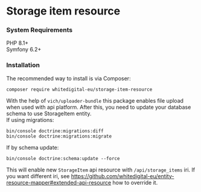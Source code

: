 # Storage item resource

### System Requirements
PHP 8.1+  
Symfony 6.2+

### Installation
The recommended way to install is via Composer:

```shell
composer require whitedigital-eu/storage-item-resource
```

With the help of `vich/uploader-bundle` this package enables file upload when used with api platform.
After this, you need to update your database schema to use StorageItem entity.  
If using migrations:
```shell
bin/console doctrine:migrations:diff
bin/console doctrine:migrations:migrate
```
If by schema update:
```shell
bin/console doctrine:schema:update --force
``` 
This will enable new `StorageItem` api resource with `/api/storage_items` iri. If you want different iri, see
https://github.com/whitedigital-eu/entity-resource-mapper#extended-api-resource how to override it.
